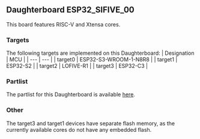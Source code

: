 ## Daughterboard ESP32_SIFIVE_00
This board features RISC-V and Xtensa cores.

### Targets
The following targets are implemented on this Daughterboard:
| Designation | MCU |
| --- | --- |
| target0 | ESP32-S3-WROOM-1-N8R8 |
| target1 | ESP32-S2 |
| target2 | LOFIVE-R1 |
| target3 | ESP32-C3 |

### Partlist
The partlist for this Daughterboard is available [here](https://octopart.com/bom-tool/JTwGMmL3).

### Other
The target3 and target1 devices have separate flash memory, as the currently available cores do not have any embedded flash.
